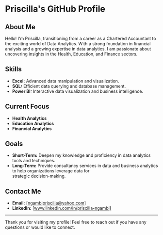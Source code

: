 # Priscilla's GitHub Profile

## About Me

Hello! I'm Priscilla, transitioning from a career as a Chartered Accountant to the exciting world of Data Analytics. With a strong foundation in financial analysis and a growing expertise in data analytics, I am passionate about uncovering insights in the Health, Education, and Finance sectors.

## Skills

- **Excel:** Advanced data manipulation and visualization.
- **SQL:** Efficient data querying and database management.
- **Power BI:** Interactive data visualization and business intelligence.





## Current Focus

- **Health Analytics**
- **Education Analytics**
- **Financial Analytics**


## Goals

- **Short-Term:** Deepen my knowledge and proficiency in data analytics tools and techniques.
- **Long-Term:** Provide consultancy services in data and business analytics to help organizations leverage data for     
                  strategic decision-making.

## Contact Me

- **Email:** [ngambipriscilla@yahoo.com]
- **LinkedIn:** [www.linkedin.com/in/priscilla-ngambi]



---

Thank you for visiting my profile! Feel free to reach out if you have any questions or would like to connect.


